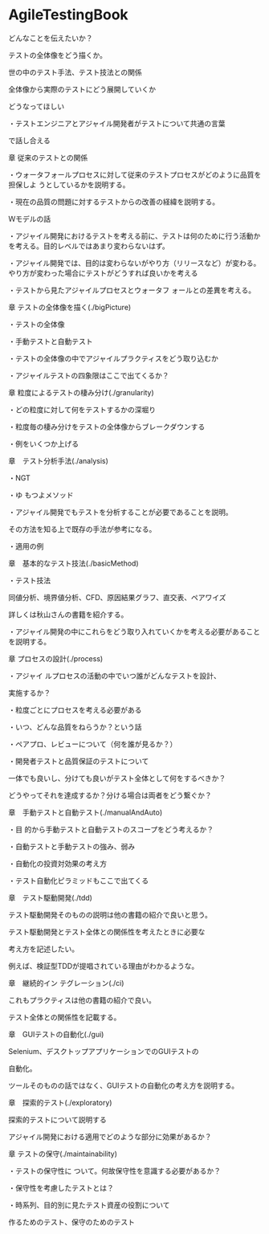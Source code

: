 AgileTestingBook
================

どんなことを伝えたいか？

テストの全体像をどう描くか。

  世の中のテスト手法、テスト技法との関係

  全体像から実際のテストにどう展開していくか

どうなってほしい

  ・テストエンジニアとアジャイル開発者がテストについて共通の言葉

  で話し合える




章 従来のテストとの関係

・ウォータフォールプロセスに対して従来のテストプロセスがどのように品質を担保しよ うとしているかを説明する。

・現在の品質の問題に対するテストからの改善の経緯を説明する。

  Ｗモデルの話

・アジャイル開発におけるテストを考える前に、テストは何のために行う活動かを考える。目的レベルではあまり変わらないはず。

・アジャイル開発では、目的は変わらないがやり方（リリースなど）が変わる。やり方が変わった場合にテストがどうすれば良いかを考える

・テストから見たアジャイルプロセスとウォータフ ォールとの差異を考える。



章 テストの全体像を描く(./bigPicture)

・テストの全体像

・手動テストと自動テスト

・テストの全体像の中でアジャイルプラクティスをどう取り込むか

・アジャイルテストの四象限はここで出てくるか？

章 粒度によるテストの棲み分け(./granularity)

・どの粒度に対して何をテストするかの深堀り

・粒度毎の棲み分けをテストの全体像からブレークダウンする

・例をいくつか上げる

章　テスト分析手法(./analysis)

・NGT

・ゆ もつよメソッド

・アジャイル開発でもテストを分析することが必要であることを説明。

  その方法を知る上で既存の手法が参考になる。

・適用の例

章　基本的なテスト技法(./basicMethod)

・テスト技法

  同値分析、境界値分析、CFD、原因結果グラフ、直交表、ペアワイズ

  詳しくは秋山さんの書籍を紹介する。

・アジャイル開発の中にこれらをどう取り入れていくかを考える必要があることを説明する。

章 プロセスの設計(./process)

・アジャイ ルプロセスの活動の中でいつ誰がどんなテストを設計、

実施するか？

・粒度ごとにプロセスを考える必要がある

・いつ、どんな品質をねらうか？という話

・ペアプロ、レビューについて（何を誰が見るか？）

・開発者テストと品質保証のテストについて

  一体でも良いし、分けても良いがテスト全体として何をするべきか？

  どうやってそれを達成するか？分ける場合は両者をどう繋ぐか？

章　手動テストと自動テスト(./manualAndAuto)

・目 的から手動テストと自動テストのスコープをどう考えるか？

・自動テストと手動テストの強み、弱み

・自動化の投資対効果の考え方

・テスト自動化ピラミッドもここで出てくる

章　テスト駆動開発(./tdd)

テスト駆動開発そのものの説明は他の書籍の紹介で良いと思う。

テスト駆動開発とテスト全体との関係性を考えたときに必要な

考え方を記述したい。

例えば、検証型TDDが提唱されている理由がわかるような。

章　継続的イン テグレーション(./ci)

これもプラクティスは他の書籍の紹介で良い。

テスト全体との関係性を記載する。

章　GUIテストの自動化(./gui)

Selenium、デスクトップアプリケーションでのGUIテストの

自動化。

ツールそのものの話ではなく、GUIテストの自動化の考え方を説明する。

章　探索的テスト(./exploratory)

探索的テストについて説明する

アジャイル開発における適用でどのような部分に効果があるか？



章 テストの保守(./maintainability)

・テストの保守性に ついて。何故保守性を意識する必要があるか？

・保守性を考慮したテストとは？

・時系列、目的別に見たテスト資産の役割について

  作るためのテスト、保守のためのテスト


